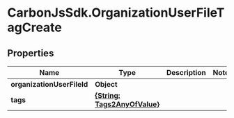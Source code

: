 # CarbonJsSdk.OrganizationUserFileTagCreate

## Properties

Name | Type | Description | Notes
------------ | ------------- | ------------- | -------------
**organizationUserFileId** | **Object** |  | 
**tags** | [**{String: Tags2AnyOfValue}**](Tags2AnyOfValue.md) |  | 


